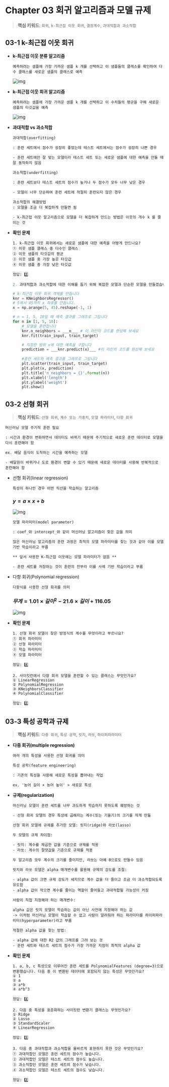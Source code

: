 # Chapter 03 회귀 알고리즘과 모델 규제

> **핵심 키워드**: `회귀`, `k-최근접 이웃 회귀`, `결정계수`, `과대적합과 과소적합`

## 03-1 k-최근접 이웃 회귀

- **k-최근접 이웃 분류 알고리즘**

    ```
    예측하려는 샘플에 가장 가까운 샘플 k 개를 선택하고 이 샘플들의 클래스를 확인하여 다수 클래스를 새로운 샘플의 클래스로 예측
    ```
    ![img](../img/image-01.png)

- **k-최근접 이웃 회귀 알고리즘**

    ```
    예측하려는 샘플에 가장 가까운 샘플 k 개를 선택하고 이 수치들의 평균을 구해 새로운 샘플의 타깃값을 예측
    ```
    ![img](../img/image.png)

- **과대적합 vs 과소적합**

    ```
    과대적합(overfitting)

    : 훈련 세트에서 점수가 굉장히 좋았는데 테스트 세트에서는 점수가 굉장히 나쁜 경우

    - 훈련 세트에만 잘 맞는 모델이라 테스트 세트 또는 새로운 샘플에 대한 예측을 만들 때 잘 동작하지 않음

    과소적합(underfitting)

    : 훈련 세트보다 테스트 세트의 점수가 높거나 두 점수가 모두 너무 낮은 경우

    - 모델이 너무 단순하여 훈련 세트에 적절히 훈련되지 않은 경우
    ```

    ```
    과소적합의 해결방법
    : 모델을 조금 더 복잡하게 만들면 됨

    - k-최근접 이웃 알고리즘으로 모델을 더 복잡하게 만드는 방법은 이웃의 개수 k 를 줄이는 것
    ```

- **확인 문제**

    ```
    1. k-최근접 이웃 회귀에서는 새로운 샘플에 대한 예측을 어떻게 만드나요?
    ① 이웃 샘플 클래스 중 다수인 클래스
    ② 이웃 샘플의 타깃값의 평균
    ③ 이웃 샘플 중 가장 높은 타깃값
    ④ 이웃 샘플 중 가장 낮은 타깃값

    정답: 2️⃣
    ```

    ```python
    2. 과대적합과 과소적합에 대한 이해를 돕기 위해 복잡한 모델과 단순한 모델을 만들겠습니다. 앞서 만든 k-최근접 이웃 회귀 모델의 k 값을 1, 5, 10으로 바꿔가며 훈련해 보세요. 그다음 농어의 길이를 5에서 45까지 바꿔가며 예측을 만들어 그래프로 나타내 보세요. n이 커짐에 따라 모델이 단순해지는 것을 볼 수 있나요?

    # k-최근접 이웃 회귀 객체를 만듭니다
    knr = KNeighborsRegressor()
    # 5에서 45까지 x 좌표를 만듭니다.
    x = np.arange(5, 45).reshape(-1, 1)

    # n = 1, 5, 10일 때 예측 결과를 그래프로 그립니다
    for n in [1, 5, 10]:
        # 모델을 훈련합니다
        knr.n_neighbors = ___n___ # 이 라인의 코드를 완성해 보세요
        knr.fit(train_input, train_target)

        # 지정한 범위 x에 대한 예측을 구합니다
        prediction = ___knr.predict(x)___ #이 라인의 코드를 완성해 보세요
        
        #훈련 세트와 예측 결과를 그래프로 그립니다
        plt.scatter(train_input, train_target)
        plt.plot(x, prediction)
        plt.title('n_neighbors = {}'.format(n))
        plt.xlabel('length')
        plt.ylabel('weight')
        plt.show()
    ```

## 03-2 선형 회귀

> **핵심 키워드**: `선형 회귀`, `계수 또는 가중치`, `모델 파라미터`, `다항 회귀`

```
머신러닝 모델 주기적 훈련 필요

: 시간과 환경이 변화하면서 데이터도 바뀌기 때문에 주기적으로 새로운 훈련 데이터로 모델을 다시 훈련해야 함

ex. 배달 음식이 도착하는 시간을 예측하는 모델

- 배달원이 바뀌거나 도로 환경이 변할 수 있기 때문에 새로운 데이터를 사용해 반복적으로 훈련해야 함
```

- 선형 회귀(linear regression)

    ```
    특성이 하나인 경우 어떤 직선을 학습하는 알고리즘
    ```
    ### $y = a × x + b$

    ![img](../img/image-02.png)

    ```
    모델 파라미터(model parameter)

    : coef_와 intercept_와 같이 머신러닝 알고리즘이 찾은 값을 의미

    많은 머신러닝 알고리즘의 훈련 과정은 최적의 모델 파라미터를 찾는 것과 같아 이를 모델 기반 학습이라고 부름

    ** 앞서 사용한 K-최근접 이웃에는 모델 파라미터가 없음 **

    - 훈련 세트를 저장하는 것이 훈련의 전부라 이를 사례 기반 학습이라고 부름
    ```

- 다항 회귀(Polynomial regression)

    ```
    다항식을 사용한 선형 회귀를 의미
    ```
    ### $무게 = 1.01 × 길이^2 - 21.6 × 길이 + 116.05$

    ![img](../img/image-03.png)

- **확인 문제**

    ```
    1. 선형 회귀 모델이 찾은 방정식의 계수를 무엇이라고 부르나요?
    ① 회귀 파라미터
    ② 선형 파라미터
    ③ 학습 파라미터
    ④ 모델 파라미터

    정답: 4️⃣
    ```
    ```
    2. 사이킷런에서 다항 회귀 모델을 훈련할 수 있는 클래스는 무엇인가요?
    ① LinearRegression
    ② PolynomialRegression
    ③ KNeighborsClassifier
    ④ PolynomialClassifier

    정답: 2️⃣
    ```

## 03-3 특성 공학과 규제

> **핵심 키워드**: `다중 회귀`, `특성 공학`, `릿지`, `라쏘`, `하이퍼파라미터`

- **다중 회귀(multiple regression)**

    ```
    여러 개의 특성을 사용한 선형 회귀를 의미
    ```

    ```
    특성 공학(feature engineering)

    : 기존의 특성을 사용해 새로운 특성을 뽑아내는 작업

    ex. '농어 길이 × 농어 높이' > 새로운 특성
    ```

- **규제(regularization)**

    ```
    머신러닝 모델이 훈련 세트를 너무 과도하게 학습하지 못하도록 훼방하는 것

    - 선형 회귀 모델의 경우 특성에 곱해지는 계수(또는 기울기)의 크기를 작게 만듦

    선형 회귀 모델에 규제를 추가한 모델: 릿지(ridge)와 라쏘(lasso)

    두 모델의 규제 차이점:

    - 릿지: 계수를 제곱한 값을 기준으로 규제를 적용
    - 라쏘: 계수의 절댓값을 기준으로 규제를 적용

    두 알고리즘 모두 계수의 크기를 줄이지만, 라쏘는 아예 0으로도 만들수 있음

    릿지와 라쏘 모델은 alpha 매개변수를 활용해 규제의 강도를 조절:

    - alpha 값이 크면 규제 강도가 세지므로 계수 값을 더 줄이고 조금 더 과소적합되도록 유도함 
    - alpha 값이 작으면 계수를 줄이는 역할이 줄어들고 과대적합될 가능성이 커짐
    ```
    ```
    사람이 직접 지정해야 하는 매개변수:

    alpha 값은 릿지 모델이 학습하는 값이 아닌 사전에 지정해야 하는 값
    -> 이처럼 머신러닝 모델이 학습할 수 없고 사람이 알려줘야 하는 파라미터를 하이퍼파라미터(hyperparameter)라고 부름

    적절한 alpha 값을 찾는 방법:

    - alpha 값에 대한 R2 값의 그래프를 그려 보는 것
    - 훈련 세트와 테스트 세트의 점수가 가장 가까운 지점이 최적의 alpha 값
    ```

- **확인 문제**

    ```
    1. a, b, c 특성으로 이루어진 훈련 세트를 PolynomialFeatures (degree=3)으로 변환했습니다. 다음 중 이 변환된 데이터에 포함되지 않는 특성은 무엇인가요?
    ① 1
    ② a
    ③ a*b
    ④ a*b^3

    정답: 4️⃣
    ```
    ```
    2. 다음 중 특성을 표준화하는 사이킷런 변환기 클래스는 무엇인가요?
    ① Ridge
    ② Lasso
    ③ StandardScaler
    ④ LinearRegression

    정답: 3️⃣
    ```
    ```
    3. 다음 중 과대적합과 과소적합을 올바르게 표현하지 못한 것은 무엇인가요?
    ① 과대적합인 모델은 훈련 세트의 점수가 높습니다.
    ② 과대적합인 모델은 테스트 세트의 점수도 높습니다.
    ③ 과소적합인 모델은 훈련 세트의 점수가 낮습니다.
    ④ 과소적합인 모델은 테스트 세트의 점수도 낮습니다.

    정답: 2️⃣
    ```